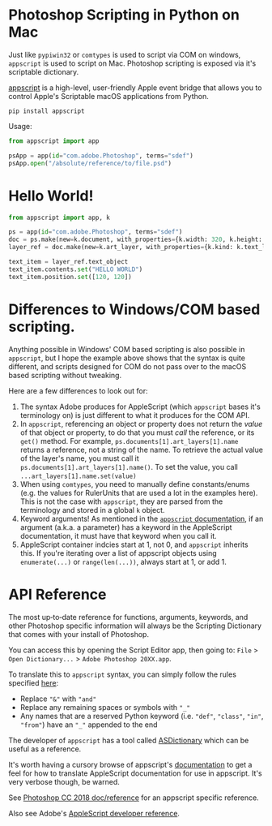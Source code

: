 
# Photoshop Scripting in Python on Mac
Just like `pypiwin32` or `comtypes` is used to script via COM on windows, `appscript` is used to script on Mac. Photoshop scripting is exposed via it's scriptable dictionary. 

[appscript](https://github.com/lohriialo/appscript) is a high-level, user-friendly Apple event bridge that allows you to control Apple's Scriptable macOS applications from Python.

`pip install appscript`

Usage:

```python
from appscript import app

psApp = app(id="com.adobe.Photoshop", terms="sdef")
psApp.open("/absolute/reference/to/file.psd")
```

# Hello World!
```python
from appscript import app, k

ps = app(id="com.adobe.Photoshop", terms="sdef")
doc = ps.make(new=k.document, with_properties={k.width: 320, k.height: 240})
layer_ref = doc.make(new=k.art_layer, with_properties={k.kind: k.text_layer})

text_item = layer_ref.text_object
text_item.contents.set("HELLO WORLD")
text_item.position.set([120, 120])
```

# Differences to Windows/COM based scripting.
Anything possible in Windows' COM based scripting is also possible in `appscript`, but I hope the example above shows that the syntax is quite different, and scripts designed for COM do not pass over to the macOS based scripting without tweaking.

Here are a few differences to look out for:

1. The syntax Adobe produces for AppleScript (which `appscript` bases it's terminology on) is just different to what it produces for the COM API.
2. In `appscript`, referencing an object or property does not return the _value_ of that object or property, to do that you must _call_ the reference, or its `get()` method. For example, `ps.documents[1].art_layers[1].name` returns a reference, not a string of the name. To retrieve the actual value of the layer's name, you must call it `ps.documents[1].art_layers[1].name()`. To set the value, you call `...art_layers[1].name.set(value)`
3. When using `comtypes`, you need to manually define constants/enums (e.g. the values for RulerUnits that are used a lot in the examples here). This is not the case with `appscript`, they are parsed from the terminology and stored in a global `k` object.
4. Keyword arguments! As mentioned in the [`appscript` documentation](https://appscript.sourceforge.io/py-appscript/doc_3x/appscript-manual/11_applicationcommands.html), if an argument (a.k.a. a parameter) has a keyword in the AppleScript documentation, it must have that keyword when you call it.
5. AppleScript container indcies start at 1, not 0, and `appscript` inherits this. If you're iterating over a list of appscript objects using `enumerate(...)` or `range(len(...))`, always start at 1, or add 1.

# API Reference
The most up‑to‐date reference for functions, arguments, keywords, and other Photoshop specific information will always be the Scripting Dictionary that comes with your install of Photoshop.

You can access this by opening the Script Editor app, then going to:
`File` > `Open Dictionary...` > `Adobe Photoshop 20XX.app`.

To translate this to `appscript` syntax, you can simply follow the rules specified [here](https://appscript.sourceforge.io/py-appscript/doc_3x/appscript-manual/05_keywordconversion.html):

- Replace `"&"` with `"and"`
- Replace any remaining spaces or symbols with `"_"`
- Any names that are a reserved Python keyword (i.e. `"def"`, `"class"`, `"in"`, `"from"`) have an `"_"` appended to the end

The developer of `appscript` has a tool called [ASDictionary](https://appscript.sourceforge.io/tools.html#asdictionary) which can be useful as a reference.

It's worth having a cursory browse of appscript's [documentation](https://appscript.sourceforge.io/py-appscript/doc_3x/appscript-manual) to get a feel for how to translate AppleScript documentation for use in appscript. It's very verbose though, be warned.

See [Photoshop CC 2018 doc/reference](https://github.com/lohriialo/photoshop-scripting-python/tree/master/mac_scripting/doc_reference) for an appscript specific reference.

Also see Adobe's [AppleScript developer reference](https://github.com/Adobe-CEP/CEP-Resources/blob/master/Documentation/Product%20specific%20Documentation/Photoshop%20Scripting/photoshop-applescript-ref-2020.pdf).
